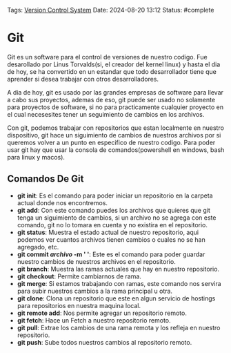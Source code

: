 Tags: [Version Control System](Version%20Control%20System.md)
Date: 2024-08-20 13:12
Status: #complete 

# Git

Git es un software para el control de versiones de nuestro codigo. Fue desarollado por Linus Torvalds(si, el creador del kernel linux) y hasta el dia de hoy, se ha convertido en un estandar que todo desarrollador tiene que aprender si desea trabajar con otros desarrolladores.

A dia de hoy, git es usado por las grandes empresas de software para llevar a cabo sus proyectos, ademas de eso, git puede ser usado no solamente para proyectos de software, si no para practicamente cualquier proyecto en el cual necesesites tener un seguimiento de cambios en los archivos.

Con git, podemos trabajar con repositorios que estan localmente en nuestro dispositivo, git hace un siguimiento de cambios de nuestros archivos por si queremos volver a un punto en especifico de nuestro codigo. Para poder usar git hay que usar la consola de comandos(powershell en windows, bash para linux y macos).

## Comandos De Git

- __git init__: Es el comando para poder iniciar un repositorio en la carpeta actual donde nos encontremos.
- __git add__: Con este comando puedes los archivos que quieres que git tenga un siguimiento de cambios, si un archivo no se agrega con este comando, git no lo tomara en cuenta y no existira en el repositorio.
- __git status__: Muestra el estado actual de nuestro repositorio, aqui podemos ver cuantos archivos tienen cambios o cuales no se han agregado, etc.
- __git commit *archivo* -m ' '__: Este es el comando para poder guardar nuestro cambios de nuestros archivos en el repositorio. 
- __git branch__: Muestra las ramas actuales que hay en nuestro repositorio.
- __git checkout__: Permite cambiarnos de rama.
- __git merge__: Si estamos trabajando con ramas, este comando nos servira para subir nuestros cambios a la rama principal u otra.
- __git clone__: Clona un repositorio que este en algun servicio de hostings para repositorios en nuestra maquina local.
- __git remote add__: Nos permite agregar un repositorio remoto. 
- __git fetch__: Hace un Fetch a nuestro repositorio remoto.
- __git pull__: Extrae los cambios de una rama remota y los refleja en nuestro repositorio.
- __git push__: Sube todos nuestros cambios al repositorio remoto.